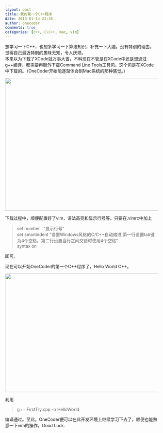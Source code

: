 ```yaml
---
layout: post
title: 我的第一个C++程序
date: 2013-01-14 22:36
author: onecoder
comments: true
categories: [c++, C\C++, mac, vim]
---
```

<p>
	想学习一下C++，也想多学习一下算法知识，补充一下大脑。没有特别的理由，觉得自己最近特别的愚昧无知，令人厌烦。<br />
	本来以为下载了XCode就万事大吉，不料现在不管是在XCode中还是想通过g++编译，都需要再额外下载Command Line Tools工具包。这个包是在XCode中下载的。（OneCoder开始能逐渐体会到Mac系统的那种感觉。）</p>
<p style="text-align: center;">
	<img alt="" src="http://onecoder.qiniudn.com/8wuliao/Cz8LzXnM/lYs4K.png" style="width: 620px; height: 436px;" /></p>
<p>
	下载过程中，顺便配置好了vim，语法高亮和显示行号等。只要在.vimrc中加上</p>
<blockquote>
	<p>
		set number&nbsp;&nbsp; &quot;显示行号&quot;<br />
		set smartindent &ldquo;设置Windows风格的C/C++自动缩进,第一行设置tab键为4个空格，第二行设置当行之间交错时使用4个空格&rdquo;<br />
		syntax on</p>
</blockquote>
<p>
	即可。</p>
<p>
	现在可以开始OneCoder的第一个C++程序了，Hello World C++。</p>
<p style="text-align: center;">
	<img alt="" src="http://onecoder.qiniudn.com/8wuliao/Cz8LzFb3/h68cW.png" style="width: 620px; height: 390px;" /></p>
<p>
	利用</p>
<blockquote>
	<p>
		g++ FirstTry.cpp -o HelloWorld</p>
</blockquote>
<p>
	编译通过。至此，OneCoder便可以在此开发环境上继续学习下去了，顺便也能熟悉一下vim的操作。Good Luck.</p>

